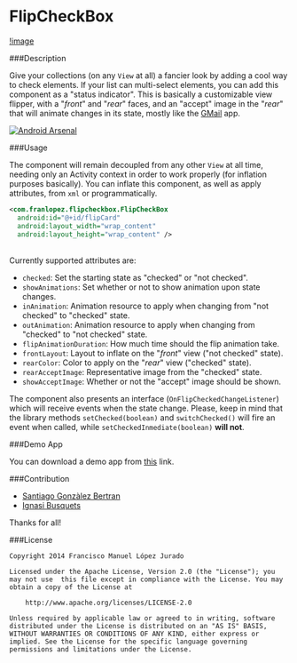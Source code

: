 FlipCheckBox
====

[!image](https://github.com/longtaoge/FlipCheckBox/blob/master/ViewFlipper.gif)


###Description

Give your collections (on any `View` at all) a fancier look by adding a cool way to check elements. If your list can multi-select elements, you can add this component as a "status indicator". This is basically a customizable view flipper, with a "_front_" and "_rear_" faces, and an "accept" image in the "_rear_" that will animate changes in its state, mostly like the [GMail][1] app.

[![Android Arsenal](https://img.shields.io/badge/Android%20Arsenal-FlipCheckBox-brightgreen.svg?style=flat)](https://android-arsenal.com/details/1/944)

###Usage

The component will remain decoupled from any other `View` at all time, needing only an Activity context in order to work properly (for inflation purposes basically). You can inflate this component, as well as apply attributes, from `xml` or programmatically.
<br/>
```xml
<com.franlopez.flipcheckbox.FlipCheckBox
  android:id="@+id/flipCard"
  android:layout_width="wrap_content"
  android:layout_height="wrap_content" />
```
<br/>
Currently supported attributes are:

* `checked`: Set the starting state as "checked" or "not checked".
* `showAnimations`: Set whether or not to show animation upon state changes.
* `inAnimation`: Animation resource to apply when changing from "not checked" to "checked" state.
* `outAnimation`: Animation resource to apply when changing from "checked" to "not checked" state.
* `flipAnimationDuration`: How much time should the flip animation take.
* `frontLayout`: Layout to inflate on the "_front_" view ("not checked" state).
* `rearColor`: Color to apply on the "_rear_" view ("checked" state).
* `rearAcceptImage`: Representative image from the "checked" state.
* `showAcceptImage`: Whether or not the "accept" image should be shown.

The component also presents an interface (`OnFlipCheckedChangeListener`) which will receive events when the state change. Please, keep in mind that the library methods `setChecked(boolean)` and `switchChecked()` will fire an event when called, while `setCheckedInmediate(boolean)` **will not**.

###Demo App

You can download a demo app from [this][3] link.

###Contribution

* [Santiago Gonzàlez Bertran][4]
* [Ignasi Busquets][5]

Thanks for all!

###License

    Copyright 2014 Francisco Manuel López Jurado

    Licensed under the Apache License, Version 2.0 (the "License"); you may not use  this file except in compliance with the License. You may obtain a copy of the License at

        http://www.apache.org/licenses/LICENSE-2.0

    Unless required by applicable law or agreed to in writing, software distributed under the License is distributed on an "AS IS" BASIS, WITHOUT WARRANTIES OR CONDITIONS OF ANY KIND, either express or implied. See the License for the specific language governing permissions and limitations under the License.

[1]: https://github.com/franlopjur
[2]: https://play.google.com/store/apps/details?id=com.google.android.gm&hl=es
[3]: https://play.google.com/store/apps/details?id=com.franlopez.demoflipcheckbox
[4]: https://github.com/santi-gonzalez
[5]: https://github.com/ignasi
